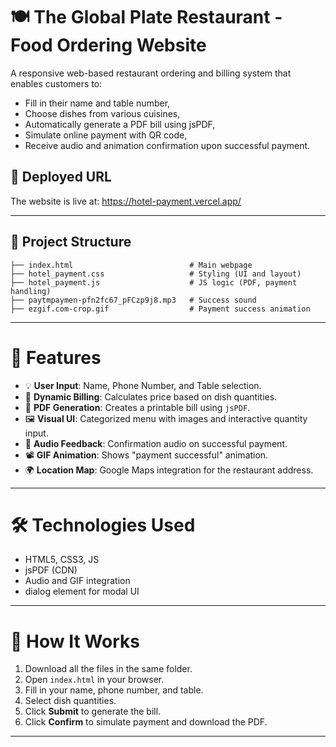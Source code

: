 # 🍽️ The Global Plate Restaurant - Food Ordering Website

A responsive web-based restaurant ordering and billing system that enables customers to:
- Fill in their name and table number,
- Choose dishes from various cuisines,
- Automatically generate a PDF bill using jsPDF,
- Simulate online payment with QR code,
- Receive audio and animation confirmation upon successful payment.

## 🚀 Deployed URL

The website is live at: https://hotel-payment.vercel.app/

---

## 📁 Project Structure
```
├── index.html                          # Main webpage
├── hotel_payment.css                   # Styling (UI and layout)
├── hotel_payment.js                    # JS logic (PDF, payment handling)
├── paytmpaymen-pfn2fc67_pFCzp9j8.mp3   # Success sound
├── ezgif.com-crop.gif                  # Payment success animation
```
---

# 🌟 Features

- 💡 **User Input**: Name, Phone Number, and Table selection.
- 🧾 **Dynamic Billing**: Calculates price based on dish quantities.
- 📄 **PDF Generation**: Creates a printable bill using `jsPDF`.
- 🖼️ **Visual UI**: Categorized menu with images and interactive quantity input.
- 🎵 **Audio Feedback**: Confirmation audio on successful payment.
- 📽️ **GIF Animation**: Shows "payment successful" animation.
- 🌍 **Location Map**: Google Maps integration for the restaurant address.

---

# 🛠️ Technologies Used

- HTML5, CSS3, JS
- jsPDF (CDN)
- Audio and GIF integration
- dialog element for modal UI

---

# 📎 How It Works

1. Download all the files in the same folder.
2. Open `index.html` in your browser.
3. Fill in your name, phone number, and table.
4. Select dish quantities.
5. Click **Submit** to generate the bill.
6. Click **Confirm** to simulate payment and download the PDF.

---
